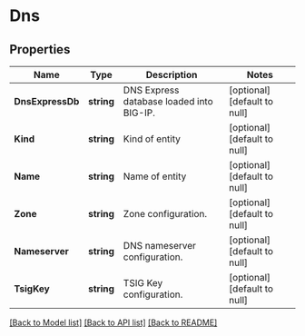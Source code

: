 # Dns

## Properties
Name | Type | Description | Notes
------------ | ------------- | ------------- | -------------
**DnsExpressDb** | **string** | DNS Express database loaded into BIG-IP. | [optional] [default to null]
**Kind** | **string** | Kind of entity | [optional] [default to null]
**Name** | **string** | Name of entity | [optional] [default to null]
**Zone** | **string** | Zone configuration. | [optional] [default to null]
**Nameserver** | **string** | DNS nameserver configuration. | [optional] [default to null]
**TsigKey** | **string** | TSIG Key configuration. | [optional] [default to null]

[[Back to Model list]](../README.md#documentation-for-models) [[Back to API list]](../README.md#documentation-for-api-endpoints) [[Back to README]](../README.md)



